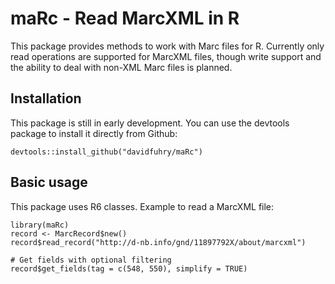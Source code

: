 # maRc - Read MarcXML in R

This package provides methods to work with Marc files for R.
Currently only read operations are supported for MarcXML files, though write support and the ability to deal with non-XML Marc files is planned.

## Installation

This package is still in early development.
You can use the devtools package to install it directly from Github:

```{R}
devtools::install_github("davidfuhry/maRc")
```

## Basic usage

This package uses R6 classes. Example to read a MarcXML file:

```{R}
library(maRc)
record <- MarcRecord$new()
record$read_record("http://d-nb.info/gnd/11897792X/about/marcxml")

# Get fields with optional filtering
record$get_fields(tag = c(548, 550), simplify = TRUE)
```

